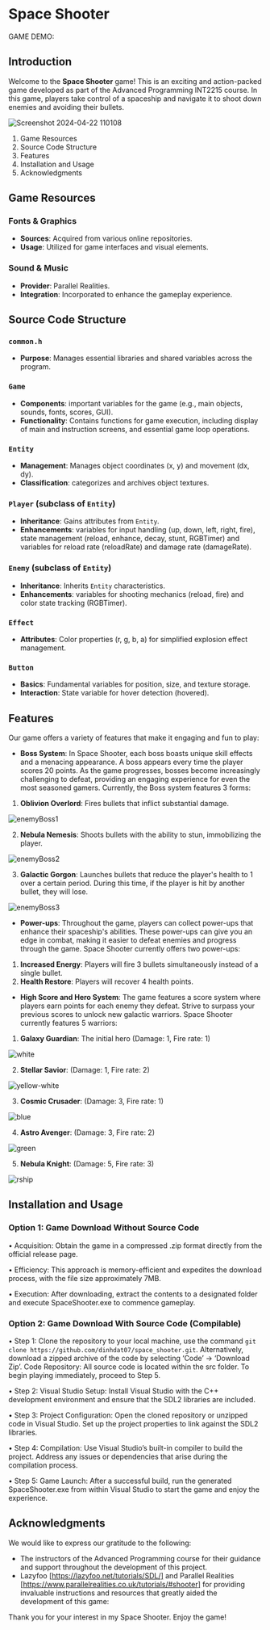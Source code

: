 # Space Shooter

GAME DEMO: <update later>

## Introduction
Welcome to the **Space Shooter** game! This is an exciting and action-packed game developed as part of the Advanced Programming INT2215 course. In this game, players take control of a spaceship and navigate it to shoot down enemies and avoiding their bullets.

![Screenshot 2024-04-22 110108](https://github.com/dinhdat07/space_shooter/assets/117900502/f4621c58-c1cd-4e59-93a8-a17a9730ec70)

1. Game Resources
2. Source Code Structure 
3. Features
4. Installation and Usage
5. Acknowledgments

## Game Resources
### Fonts & Graphics
- **Sources**: Acquired from various online repositories.
- **Usage**: Utilized for game interfaces and visual elements.
### Sound & Music
- **Provider**: Parallel Realities.
- **Integration**: Incorporated to enhance the gameplay experience.

## Source Code Structure
### `common.h`
- **Purpose**: Manages essential libraries and shared variables across the program.
### `Game`
- **Components**: important variables for the game (e.g., main objects, sounds, fonts, scores, GUI).
- **Functionality**: Contains functions for game execution, including display of main and instruction screens, and essential game loop operations.
 
### `Entity`
- **Management**: Manages object coordinates (x, y) and movement (dx, dy).
- **Classification**: categorizes and archives object textures.
### `Player` (subclass of `Entity`)
- **Inheritance**: Gains attributes from `Entity`.
- **Enhancements**: variables for input handling (up, down, left, right, fire), state management (reload, enhance, decay, stunt, RGBTimer) and variables for reload rate (reloadRate) and damage rate (damageRate).
### `Enemy` (subclass of `Entity`)
- **Inheritance**: Inherits `Entity` characteristics.
- **Enhancements**: variables for shooting mechanics (reload, fire) and color state tracking (RGBTimer).
### `Effect`
- **Attributes**: Color properties (r, g, b, a) for simplified explosion effect management.
 
### `Button`
- **Basics**: Fundamental variables for position, size, and texture storage.
- **Interaction**: State variable for hover detection (hovered).


## Features
Our game offers a variety of features that make it engaging and fun to play:

- **Boss System**: In Space Shooter, each boss boasts unique skill effects and a menacing appearance. A boss appears every time the player scores 20 points. As the game progresses, bosses become increasingly challenging to defeat, providing an engaging experience for even the most seasoned gamers.
Currently, the Boss system features 3 forms:

1. **Oblivion Overlord**: Fires bullets that inflict substantial damage.

![enemyBoss1](https://github.com/dinhdat07/space_shooter/assets/117900502/232df6b3-aa9d-4335-9d33-1e3010353731)

2. **Nebula Nemesis**: Shoots bullets with the ability to stun, immobilizing the player.

![enemyBoss2](https://github.com/dinhdat07/space_shooter/assets/117900502/75899f52-2c65-475a-b6ea-3159d7db5583)


3. **Galactic Gorgon**: Launches bullets that reduce the player's health to 1 over a certain period. During this time, if the player is hit by another bullet, they will lose.

![enemyBoss3](https://github.com/dinhdat07/space_shooter/assets/117900502/ac30d52b-d639-4fcc-99e7-a57adb1bcf37)

- **Power-ups**: Throughout the game, players can collect power-ups that enhance their spaceship's abilities. These power-ups can give you an edge in combat, making it easier to defeat enemies and progress through the game.
Space Shooter currently offers two power-ups:
1. **Increased Energy**: Players will fire 3 bullets simultaneously instead of a single bullet.
2. **Health Restore**: Players will recover 4 health points.

- **High Score and Hero System**:
The game features a score system where players earn points for each enemy they defeat. Strive to surpass your previous scores to unlock new galactic warriors.
Space Shooter currently features 5 warriors:

1. **Galaxy Guardian**: The initial hero (Damage: 1, Fire rate: 1)

![white](https://github.com/dinhdat07/space_shooter/assets/117900502/3b7285c5-344a-4b27-9f68-4b897c103e20)

2. **Stellar Savior**: (Damage: 1, Fire rate: 2)

![yellow-white](https://github.com/dinhdat07/space_shooter/assets/117900502/7864f724-d89b-4f0e-b161-c7abf93c6e08)

3. **Cosmic Crusader**: (Damage: 3, Fire rate: 1)

![blue](https://github.com/dinhdat07/space_shooter/assets/117900502/38725a25-a32f-4796-8007-ebfba714add1)

4. **Astro Avenger**: (Damage: 3, Fire rate: 2)

![green](https://github.com/dinhdat07/space_shooter/assets/117900502/7bf29d0e-7cc8-4647-998e-4f53f6c8b3c4)

5. **Nebula Knight**: (Damage: 5, Fire rate: 3)

![rship](https://github.com/dinhdat07/space_shooter/assets/117900502/c64dd1a6-2212-4e9e-9c6c-0ce64957c60e)


## Installation and Usage

### Option 1: Game Download Without Source Code
•	Acquisition: Obtain the game in a compressed .zip format directly from the official release page.

•	Efficiency: This approach is memory-efficient and expedites the download process, with the file size approximately 7MB.

•	Execution: After downloading, extract the contents to a designated folder and execute SpaceShooter.exe to commence gameplay.

### Option 2: Game Download With Source Code (Compilable)
•	Step 1: Clone the repository to your local machine, use the command `git clone https://github.com/dinhdat07/space_shooter.git`. Alternatively, download a zipped archive of the code by selecting ‘Code’ -> ‘Download Zip’. Code Repository: All source code is located within the src folder. To begin playing immediately, proceed to Step 5.

• Step 2: Visual Studio Setup: Install Visual Studio with the C++ development environment and ensure that the SDL2 libraries are included.

• Step 3: Project Configuration: Open the cloned repository or unzipped code in Visual Studio. Set up the project properties to link against the SDL2 libraries.

• Step 4: Compilation: Use Visual Studio’s built-in compiler to build the project. Address any issues or dependencies that arise during the compilation process.

• Step 5: Game Launch: After a successful build, run the generated SpaceShooter.exe from within Visual Studio to start the game and enjoy the experience.


## Acknowledgments
We would like to express our gratitude to the following:

- The instructors of the Advanced Programming course for their guidance and support throughout the development of this project.
- Lazyfoo [https://lazyfoo.net/tutorials/SDL/] and Parallel Realities [https://www.parallelrealities.co.uk/tutorials/#shooter] for providing invaluable instructions and resources that greatly aided the development of this game:


Thank you for your interest in my Space Shooter. Enjoy the game!
